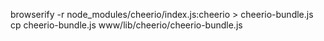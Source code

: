 browserify -r node_modules/cheerio/index.js:cheerio  > cheerio-bundle.js
cp cheerio-bundle.js www/lib/cheerio/cheerio-bundle.js